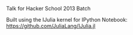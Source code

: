 Talk for Hacker School 2013 Batch

Built using the IJulia kernel for IPython Notebook: https://github.com/JuliaLang/IJulia.jl
